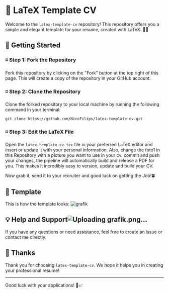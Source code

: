 # 📄 LaTeX Template CV

Welcome to the `latex-template-cv` repository! This repository offers you a simple and elegant template for your resume, created with LaTeX. 👔📝

## 🌟 Getting Started

### ◽️ Step 1: Fork the Repository

Fork this repository by clicking on the "Fork" button at the top right of this page. This will create a copy of the repository in your GitHub account.

### ◽️ Step 2: Clone the Repository

Clone the forked repository to your local machine by running the following command in your terminal:
```
git clone https://github.com/NicoFilips/latex-template-cv.git
```

### ◽️ Step 3: Edit the LaTeX File

Open the `latex-template-cv.tex` file in your preferred LaTeX editor and insert or update it with your personal information.
Also, change the foto1 in this Repository with a picture you want to use in your cv.
commit and push your changes, the pipeline will automatically build and release a PDF for you.
This makes it incredibly easy to version, update and build your CV.

Now grab it, send it to your recruiter and good luck on getting the Job!🍀

## 📝 Template

This is how the template looks:
![grafik](https://github.com/NicoFilips/latex-template-cv/assets/35654361/8106fff2-0699-4f68-9abb-46e3892cd2d4)



## 💡 Help and Support![Uploading grafik.png…]()


If you have any questions or need assistance, feel free to create an issue or contact me directly.

## 🙌 Thanks

Thank you for choosing `latex-template-cv`. We hope it helps you in creating your professional resume!

---

Good luck with your applications! 🚀📈

